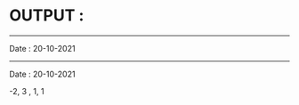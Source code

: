 <html>
  <body>
    <h1><strong> OUTPUT : </strong> </h1> 
      <hr>
      <p>  Date : 20-10-2021 </p>
      <p></p>
      <hr>
      <p>  Date : 20-10-2021 </p>
      <p>  -2, 3 , 1, 1 </p>
  </body>
</html>
